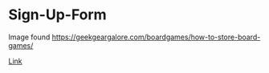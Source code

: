 # Sign-Up-Form

Image found https://geekgeargalore.com/boardgames/how-to-store-board-games/

[Link](https://tmboxrucker.github.io/sign-up-form/)
